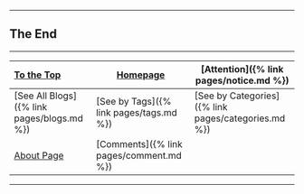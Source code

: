

------

## The End

------

| [To the Top](#jump)                                  | [Homepage](https://fentaniao.github.io/) | [Attention]({% link pages/notice.md %})             |
| :--------------------------------------------------- | ---------------------------------------- | --------------------------------------------------- |
| [See All Blogs]({% link pages/blogs.md %})           | [See by Tags]({% link pages/tags.md %})  | [See by Categories]({% link pages/categories.md %}) |
| [About Page](https://fentaniao.github.io/about.html) | [Comments]({% link pages/comment.md %})  |                                                     |

------


